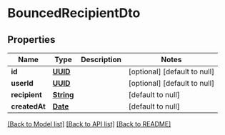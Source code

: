 # BouncedRecipientDto
## Properties

Name | Type | Description | Notes
------------ | ------------- | ------------- | -------------
**id** | [**UUID**](UUID) |  | [optional] [default to null]
**userId** | [**UUID**](UUID) |  | [optional] [default to null]
**recipient** | [**String**](string) |  | [default to null]
**createdAt** | [**Date**](DateTime) |  | [default to null]

[[Back to Model list]](../README#documentation-for-models) [[Back to API list]](../README#documentation-for-api-endpoints) [[Back to README]](../README)

